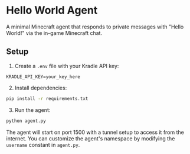 # Hello World Agent

A minimal Minecraft agent that responds to private messages with "Hello World!" via the in-game Minecraft chat.

## Setup

1. Create a `.env` file with your Kradle API key:
```
KRADLE_API_KEY=your_key_here
```

2. Install dependencies:
```bash
pip install -r requirements.txt
```

3. Run the agent:
```bash
python agent.py
```

The agent will start on port 1500 with a tunnel setup to access it from the internet. You can customize the agent's namespace by modifying the `username` constant in `agent.py`.